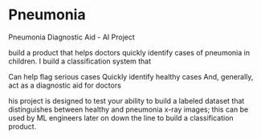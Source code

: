 # Pneumonia
Pneumonia Diagnostic Aid - AI Project


build a product that helps doctors quickly identify cases of pneumonia in children. I build a classification system that

Can help flag serious cases
Quickly identify healthy cases
And, generally, act as a diagnostic aid for doctors


his project is designed to test your ability to build a labeled dataset that distinguishes between healthy and pneumonia x-ray images; this can be used by ML engineers later on down the line to build a classification product.
